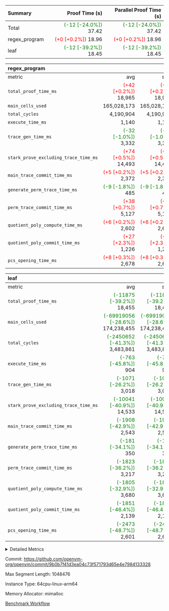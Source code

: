 | Summary | Proof Time (s) | Parallel Proof Time (s) |
|:---|---:|---:|
| Total | <span style='color: green'>(-12 [-24.0%])</span> 37.42 | <span style='color: green'>(-12 [-24.0%])</span> 37.42 |
| regex_program | <span style='color: red'>(+0 [+0.2%])</span> 18.96 | <span style='color: red'>(+0 [+0.2%])</span> 18.96 |
| leaf | <span style='color: green'>(-12 [-39.2%])</span> 18.45 | <span style='color: green'>(-12 [-39.2%])</span> 18.45 |


| regex_program |||||
|:---|---:|---:|---:|---:|
|metric|avg|sum|max|min|
| `total_proof_time_ms ` | <span style='color: red'>(+42 [+0.2%])</span> 18,965 | <span style='color: red'>(+42 [+0.2%])</span> 18,965 | <span style='color: red'>(+42 [+0.2%])</span> 18,965 | <span style='color: red'>(+42 [+0.2%])</span> 18,965 |
| `main_cells_used     ` |  165,028,173 |  165,028,173 |  165,028,173 |  165,028,173 |
| `total_cycles        ` |  4,190,904 |  4,190,904 |  4,190,904 |  4,190,904 |
| `execute_time_ms     ` |  1,140 |  1,140 |  1,140 |  1,140 |
| `trace_gen_time_ms   ` | <span style='color: green'>(-32 [-1.0%])</span> 3,332 | <span style='color: green'>(-32 [-1.0%])</span> 3,332 | <span style='color: green'>(-32 [-1.0%])</span> 3,332 | <span style='color: green'>(-32 [-1.0%])</span> 3,332 |
| `stark_prove_excluding_trace_time_ms` | <span style='color: red'>(+74 [+0.5%])</span> 14,493 | <span style='color: red'>(+74 [+0.5%])</span> 14,493 | <span style='color: red'>(+74 [+0.5%])</span> 14,493 | <span style='color: red'>(+74 [+0.5%])</span> 14,493 |
| `main_trace_commit_time_ms` | <span style='color: red'>(+5 [+0.2%])</span> 2,372 | <span style='color: red'>(+5 [+0.2%])</span> 2,372 | <span style='color: red'>(+5 [+0.2%])</span> 2,372 | <span style='color: red'>(+5 [+0.2%])</span> 2,372 |
| `generate_perm_trace_time_ms` | <span style='color: green'>(-9 [-1.8%])</span> 485 | <span style='color: green'>(-9 [-1.8%])</span> 485 | <span style='color: green'>(-9 [-1.8%])</span> 485 | <span style='color: green'>(-9 [-1.8%])</span> 485 |
| `perm_trace_commit_time_ms` | <span style='color: red'>(+38 [+0.7%])</span> 5,127 | <span style='color: red'>(+38 [+0.7%])</span> 5,127 | <span style='color: red'>(+38 [+0.7%])</span> 5,127 | <span style='color: red'>(+38 [+0.7%])</span> 5,127 |
| `quotient_poly_compute_time_ms` | <span style='color: red'>(+6 [+0.2%])</span> 2,602 | <span style='color: red'>(+6 [+0.2%])</span> 2,602 | <span style='color: red'>(+6 [+0.2%])</span> 2,602 | <span style='color: red'>(+6 [+0.2%])</span> 2,602 |
| `quotient_poly_commit_time_ms` | <span style='color: red'>(+27 [+2.3%])</span> 1,226 | <span style='color: red'>(+27 [+2.3%])</span> 1,226 | <span style='color: red'>(+27 [+2.3%])</span> 1,226 | <span style='color: red'>(+27 [+2.3%])</span> 1,226 |
| `pcs_opening_time_ms ` | <span style='color: red'>(+8 [+0.3%])</span> 2,678 | <span style='color: red'>(+8 [+0.3%])</span> 2,678 | <span style='color: red'>(+8 [+0.3%])</span> 2,678 | <span style='color: red'>(+8 [+0.3%])</span> 2,678 |

| leaf |||||
|:---|---:|---:|---:|---:|
|metric|avg|sum|max|min|
| `total_proof_time_ms ` | <span style='color: green'>(-11875 [-39.2%])</span> 18,455 | <span style='color: green'>(-11875 [-39.2%])</span> 18,455 | <span style='color: green'>(-11875 [-39.2%])</span> 18,455 | <span style='color: green'>(-11875 [-39.2%])</span> 18,455 |
| `main_cells_used     ` | <span style='color: green'>(-69919056 [-28.6%])</span> 174,238,455 | <span style='color: green'>(-69919056 [-28.6%])</span> 174,238,455 | <span style='color: green'>(-69919056 [-28.6%])</span> 174,238,455 | <span style='color: green'>(-69919056 [-28.6%])</span> 174,238,455 |
| `total_cycles        ` | <span style='color: green'>(-2450652 [-41.3%])</span> 3,483,861 | <span style='color: green'>(-2450652 [-41.3%])</span> 3,483,861 | <span style='color: green'>(-2450652 [-41.3%])</span> 3,483,861 | <span style='color: green'>(-2450652 [-41.3%])</span> 3,483,861 |
| `execute_time_ms     ` | <span style='color: green'>(-763 [-45.8%])</span> 904 | <span style='color: green'>(-763 [-45.8%])</span> 904 | <span style='color: green'>(-763 [-45.8%])</span> 904 | <span style='color: green'>(-763 [-45.8%])</span> 904 |
| `trace_gen_time_ms   ` | <span style='color: green'>(-1071 [-26.2%])</span> 3,018 | <span style='color: green'>(-1071 [-26.2%])</span> 3,018 | <span style='color: green'>(-1071 [-26.2%])</span> 3,018 | <span style='color: green'>(-1071 [-26.2%])</span> 3,018 |
| `stark_prove_excluding_trace_time_ms` | <span style='color: green'>(-10041 [-40.9%])</span> 14,533 | <span style='color: green'>(-10041 [-40.9%])</span> 14,533 | <span style='color: green'>(-10041 [-40.9%])</span> 14,533 | <span style='color: green'>(-10041 [-40.9%])</span> 14,533 |
| `main_trace_commit_time_ms` | <span style='color: green'>(-1908 [-42.9%])</span> 2,543 | <span style='color: green'>(-1908 [-42.9%])</span> 2,543 | <span style='color: green'>(-1908 [-42.9%])</span> 2,543 | <span style='color: green'>(-1908 [-42.9%])</span> 2,543 |
| `generate_perm_trace_time_ms` | <span style='color: green'>(-181 [-34.1%])</span> 350 | <span style='color: green'>(-181 [-34.1%])</span> 350 | <span style='color: green'>(-181 [-34.1%])</span> 350 | <span style='color: green'>(-181 [-34.1%])</span> 350 |
| `perm_trace_commit_time_ms` | <span style='color: green'>(-1823 [-36.2%])</span> 3,217 | <span style='color: green'>(-1823 [-36.2%])</span> 3,217 | <span style='color: green'>(-1823 [-36.2%])</span> 3,217 | <span style='color: green'>(-1823 [-36.2%])</span> 3,217 |
| `quotient_poly_compute_time_ms` | <span style='color: green'>(-1805 [-32.9%])</span> 3,680 | <span style='color: green'>(-1805 [-32.9%])</span> 3,680 | <span style='color: green'>(-1805 [-32.9%])</span> 3,680 | <span style='color: green'>(-1805 [-32.9%])</span> 3,680 |
| `quotient_poly_commit_time_ms` | <span style='color: green'>(-1851 [-46.4%])</span> 2,139 | <span style='color: green'>(-1851 [-46.4%])</span> 2,139 | <span style='color: green'>(-1851 [-46.4%])</span> 2,139 | <span style='color: green'>(-1851 [-46.4%])</span> 2,139 |
| `pcs_opening_time_ms ` | <span style='color: green'>(-2473 [-48.7%])</span> 2,601 | <span style='color: green'>(-2473 [-48.7%])</span> 2,601 | <span style='color: green'>(-2473 [-48.7%])</span> 2,601 | <span style='color: green'>(-2473 [-48.7%])</span> 2,601 |



<details>
<summary>Detailed Metrics</summary>

| group | num_segments | keygen_time_ms | commit_exe_time_ms |
| --- | --- | --- | --- |
| regex_program | 1 | 617 | 44 | 

| group | air_name | quotient_deg | interactions | constraints |
| --- | --- | --- | --- | --- |
| leaf | AccessAdapterAir<2> | 4 | 5 | 12 | 
| leaf | AccessAdapterAir<4> | 4 | 5 | 12 | 
| leaf | AccessAdapterAir<8> | 4 | 5 | 12 | 
| leaf | FriReducedOpeningAir | 4 | 35 | 59 | 
| leaf | NativePoseidon2Air<BabyBearParameters>, 1> | 4 | 176 | 590 | 
| leaf | PhantomAir | 4 | 3 | 4 | 
| leaf | ProgramAir | 1 | 1 | 4 | 
| leaf | VariableRangeCheckerAir | 1 | 1 | 4 | 
| leaf | VmAirWrapper<BranchNativeAdapterAir, BranchEqualCoreAir<1> | 2 | 11 | 23 | 
| leaf | VmAirWrapper<JalNativeAdapterAir, JalCoreAir> | 4 | 7 | 6 | 
| leaf | VmAirWrapper<NativeAdapterAir<2, 0>, PublicValuesCoreAir> | 4 | 11 | 23 | 
| leaf | VmAirWrapper<NativeAdapterAir<2, 1>, FieldArithmeticCoreAir> | 4 | 15 | 23 | 
| leaf | VmAirWrapper<NativeLoadStoreAdapterAir<1>, NativeLoadStoreCoreAir<1> | 4 | 15 | 20 | 
| leaf | VmAirWrapper<NativeLoadStoreAdapterAir<4>, NativeLoadStoreCoreAir<4> | 4 | 15 | 20 | 
| leaf | VmAirWrapper<NativeVectorizedAdapterAir<4>, FieldExtensionCoreAir> | 4 | 15 | 23 | 
| leaf | VmConnectorAir | 4 | 3 | 8 | 
| leaf | VolatileBoundaryAir | 4 | 4 | 16 | 
| regex_program | AccessAdapterAir<16> | 2 | 5 | 14 | 
| regex_program | AccessAdapterAir<2> | 2 | 5 | 14 | 
| regex_program | AccessAdapterAir<32> | 2 | 5 | 14 | 
| regex_program | AccessAdapterAir<4> | 2 | 5 | 14 | 
| regex_program | AccessAdapterAir<64> | 2 | 5 | 14 | 
| regex_program | AccessAdapterAir<8> | 2 | 5 | 14 | 
| regex_program | BitwiseOperationLookupAir<8> | 2 | 2 | 4 | 
| regex_program | KeccakVmAir | 2 | 321 | 4,571 | 
| regex_program | MemoryMerkleAir<8> | 2 | 4 | 40 | 
| regex_program | PersistentBoundaryAir<8> | 2 | 3 | 6 | 
| regex_program | PhantomAir | 2 | 3 | 5 | 
| regex_program | Poseidon2PeripheryAir<BabyBearParameters>, 1> | 2 | 1 | 286 | 
| regex_program | ProgramAir | 1 | 1 | 4 | 
| regex_program | RangeTupleCheckerAir<2> | 1 | 1 | 4 | 
| regex_program | VariableRangeCheckerAir | 1 | 1 | 4 | 
| regex_program | VmAirWrapper<Rv32BaseAluAdapterAir, BaseAluCoreAir<4, 8> | 2 | 19 | 43 | 
| regex_program | VmAirWrapper<Rv32BaseAluAdapterAir, LessThanCoreAir<4, 8> | 2 | 17 | 39 | 
| regex_program | VmAirWrapper<Rv32BaseAluAdapterAir, ShiftCoreAir<4, 8> | 2 | 23 | 90 | 
| regex_program | VmAirWrapper<Rv32BranchAdapterAir, BranchEqualCoreAir<4> | 2 | 11 | 25 | 
| regex_program | VmAirWrapper<Rv32BranchAdapterAir, BranchLessThanCoreAir<4, 8> | 2 | 13 | 41 | 
| regex_program | VmAirWrapper<Rv32CondRdWriteAdapterAir, Rv32JalLuiCoreAir> | 2 | 10 | 22 | 
| regex_program | VmAirWrapper<Rv32HintStoreAdapterAir, Rv32HintStoreCoreAir> | 2 | 15 | 17 | 
| regex_program | VmAirWrapper<Rv32JalrAdapterAir, Rv32JalrCoreAir> | 2 | 16 | 20 | 
| regex_program | VmAirWrapper<Rv32LoadStoreAdapterAir, LoadSignExtendCoreAir<4, 8> | 2 | 18 | 33 | 
| regex_program | VmAirWrapper<Rv32LoadStoreAdapterAir, LoadStoreCoreAir<4> | 2 | 17 | 38 | 
| regex_program | VmAirWrapper<Rv32MultAdapterAir, DivRemCoreAir<4, 8> | 2 | 25 | 88 | 
| regex_program | VmAirWrapper<Rv32MultAdapterAir, MulHCoreAir<4, 8> | 2 | 24 | 38 | 
| regex_program | VmAirWrapper<Rv32MultAdapterAir, MultiplicationCoreAir<4, 8> | 2 | 19 | 26 | 
| regex_program | VmAirWrapper<Rv32RdWriteAdapterAir, Rv32AuipcCoreAir> | 2 | 11 | 15 | 
| regex_program | VmConnectorAir | 2 | 3 | 9 | 

| group | air_name | idx | rows | prep_cols | perm_cols | main_cols | cells |
| --- | --- | --- | --- | --- | --- | --- | --- |
| leaf | AccessAdapterAir<2> | 0 | 1,048,576 |  | 16 | 11 | 28,311,552 | 
| leaf | AccessAdapterAir<4> | 0 | 524,288 |  | 16 | 13 | 15,204,352 | 
| leaf | AccessAdapterAir<8> | 0 | 512 |  | 16 | 17 | 16,896 | 
| leaf | FriReducedOpeningAir | 0 | 1,048,576 |  | 76 | 64 | 146,800,640 | 
| leaf | NativePoseidon2Air<BabyBearParameters>, 1> | 0 | 65,536 |  | 356 | 399 | 49,479,680 | 
| leaf | PhantomAir | 0 | 32,768 |  | 8 | 6 | 458,752 | 
| leaf | ProgramAir | 0 | 262,144 |  | 8 | 10 | 4,718,592 | 
| leaf | VariableRangeCheckerAir | 0 | 262,144 | 2 | 8 | 1 | 2,359,296 | 
| leaf | VmAirWrapper<BranchNativeAdapterAir, BranchEqualCoreAir<1> | 0 | 1,048,576 |  | 28 | 23 | 53,477,376 | 
| leaf | VmAirWrapper<JalNativeAdapterAir, JalCoreAir> | 0 | 131,072 |  | 12 | 10 | 2,883,584 | 
| leaf | VmAirWrapper<NativeAdapterAir<2, 0>, PublicValuesCoreAir> | 0 | 64 |  | 16 | 23 | 2,496 | 
| leaf | VmAirWrapper<NativeAdapterAir<2, 1>, FieldArithmeticCoreAir> | 0 | 2,097,152 |  | 20 | 30 | 104,857,600 | 
| leaf | VmAirWrapper<NativeLoadStoreAdapterAir<1>, NativeLoadStoreCoreAir<1> | 0 | 1,048,576 |  | 36 | 25 | 63,963,136 | 
| leaf | VmAirWrapper<NativeLoadStoreAdapterAir<4>, NativeLoadStoreCoreAir<4> | 0 | 65,536 |  | 36 | 34 | 4,587,520 | 
| leaf | VmAirWrapper<NativeVectorizedAdapterAir<4>, FieldExtensionCoreAir> | 0 | 131,072 |  | 20 | 40 | 7,864,320 | 
| leaf | VmConnectorAir | 0 | 2 | 1 | 8 | 4 | 24 | 
| leaf | VolatileBoundaryAir | 0 | 1,048,576 |  | 8 | 11 | 19,922,944 | 

| group | air_name | segment | rows | prep_cols | perm_cols | main_cols | cells |
| --- | --- | --- | --- | --- | --- | --- | --- |
| regex_program | AccessAdapterAir<2> | 0 | 64 |  | 24 | 11 | 2,240 | 
| regex_program | AccessAdapterAir<4> | 0 | 32 |  | 24 | 13 | 1,184 | 
| regex_program | AccessAdapterAir<8> | 0 | 131,072 |  | 24 | 17 | 5,373,952 | 
| regex_program | BitwiseOperationLookupAir<8> | 0 | 65,536 | 3 | 8 | 2 | 655,360 | 
| regex_program | KeccakVmAir | 0 | 32 |  | 1,288 | 3,164 | 142,464 | 
| regex_program | MemoryMerkleAir<8> | 0 | 131,072 |  | 20 | 32 | 6,815,744 | 
| regex_program | PersistentBoundaryAir<8> | 0 | 131,072 |  | 12 | 20 | 4,194,304 | 
| regex_program | PhantomAir | 0 | 512 |  | 12 | 6 | 9,216 | 
| regex_program | Poseidon2PeripheryAir<BabyBearParameters>, 1> | 0 | 16,384 |  | 8 | 300 | 5,046,272 | 
| regex_program | ProgramAir | 0 | 131,072 |  | 8 | 10 | 2,359,296 | 
| regex_program | RangeTupleCheckerAir<2> | 0 | 524,288 | 2 | 8 | 1 | 4,718,592 | 
| regex_program | VariableRangeCheckerAir | 0 | 262,144 | 2 | 8 | 1 | 2,359,296 | 
| regex_program | VmAirWrapper<Rv32BaseAluAdapterAir, BaseAluCoreAir<4, 8> | 0 | 2,097,152 |  | 80 | 36 | 243,269,632 | 
| regex_program | VmAirWrapper<Rv32BaseAluAdapterAir, LessThanCoreAir<4, 8> | 0 | 65,536 |  | 40 | 37 | 5,046,272 | 
| regex_program | VmAirWrapper<Rv32BaseAluAdapterAir, ShiftCoreAir<4, 8> | 0 | 262,144 |  | 52 | 53 | 27,525,120 | 
| regex_program | VmAirWrapper<Rv32BranchAdapterAir, BranchEqualCoreAir<4> | 0 | 524,288 |  | 48 | 26 | 38,797,312 | 
| regex_program | VmAirWrapper<Rv32BranchAdapterAir, BranchLessThanCoreAir<4, 8> | 0 | 262,144 |  | 56 | 32 | 23,068,672 | 
| regex_program | VmAirWrapper<Rv32CondRdWriteAdapterAir, Rv32JalLuiCoreAir> | 0 | 131,072 |  | 44 | 18 | 8,126,464 | 
| regex_program | VmAirWrapper<Rv32HintStoreAdapterAir, Rv32HintStoreCoreAir> | 0 | 16,384 |  | 36 | 26 | 1,015,808 | 
| regex_program | VmAirWrapper<Rv32JalrAdapterAir, Rv32JalrCoreAir> | 0 | 131,072 |  | 36 | 28 | 8,388,608 | 
| regex_program | VmAirWrapper<Rv32LoadStoreAdapterAir, LoadSignExtendCoreAir<4, 8> | 0 | 1,024 |  | 76 | 35 | 113,664 | 
| regex_program | VmAirWrapper<Rv32LoadStoreAdapterAir, LoadStoreCoreAir<4> | 0 | 2,097,152 |  | 72 | 40 | 234,881,024 | 
| regex_program | VmAirWrapper<Rv32MultAdapterAir, DivRemCoreAir<4, 8> | 0 | 128 |  | 104 | 57 | 20,608 | 
| regex_program | VmAirWrapper<Rv32MultAdapterAir, MulHCoreAir<4, 8> | 0 | 256 |  | 100 | 39 | 35,584 | 
| regex_program | VmAirWrapper<Rv32MultAdapterAir, MultiplicationCoreAir<4, 8> | 0 | 65,536 |  | 80 | 31 | 7,274,496 | 
| regex_program | VmAirWrapper<Rv32RdWriteAdapterAir, Rv32AuipcCoreAir> | 0 | 65,536 |  | 28 | 21 | 3,211,264 | 
| regex_program | VmConnectorAir | 0 | 2 | 1 | 12 | 4 | 32 | 

| group | idx | trace_gen_time_ms | total_proof_time_ms | total_cycles | total_cells | stark_prove_excluding_trace_time_ms | quotient_poly_compute_time_ms | quotient_poly_commit_time_ms | perm_trace_commit_time_ms | pcs_opening_time_ms | main_trace_commit_time_ms | main_cells_used | generate_perm_trace_time_ms | execute_time_ms |
| --- | --- | --- | --- | --- | --- | --- | --- | --- | --- | --- | --- | --- | --- | --- |
| leaf | 0 | 3,018 | 18,455 | 3,483,861 | 504,908,760 | 14,533 | 3,680 | 2,139 | 3,217 | 2,601 | 2,543 | 174,238,455 | 350 | 904 | 

| group | segment | trace_gen_time_ms | total_proof_time_ms | total_cycles | total_cells | stark_prove_excluding_trace_time_ms | quotient_poly_compute_time_ms | quotient_poly_commit_time_ms | perm_trace_commit_time_ms | pcs_opening_time_ms | main_trace_commit_time_ms | main_cells_used | generate_perm_trace_time_ms | execute_time_ms |
| --- | --- | --- | --- | --- | --- | --- | --- | --- | --- | --- | --- | --- | --- | --- |
| regex_program | 0 | 3,332 | 18,965 | 4,190,904 | 632,452,480 | 14,493 | 2,602 | 1,226 | 5,127 | 2,678 | 2,372 | 165,028,173 | 485 | 1,140 | 

</details>


Commit: https://github.com/openvm-org/openvm/commit/9b0b7f41d3ea04c73f571793d65e4e7984133328

Max Segment Length: 1048476

Instance Type: 64cpu-linux-arm64

Memory Allocator: mimalloc

[Benchmark Workflow](https://github.com/openvm-org/openvm/actions/runs/12880372007)
